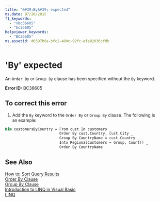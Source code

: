 ```yaml
---
title: "&#39;By&#39; expected"
ms.date: 07/20/2015
f1_keywords: 
  - "vbc36605"
  - "bc36605"
helpviewer_keywords: 
  - "BC36605"
ms.assetid: d0397b6e-bfc2-400c-92fc-efe82036cfdb
---
```

# &#39;By&#39; expected
An `Order By` or `Group By` clause has been specified without the `By` keyword.  
  
 **Error ID:** BC36605  
  
## To correct this error  
  
1. Add the `By` keyword to the `Order By` or `Group By` clause. The following is an example:  
  
```vb  
Dim customersByCountry = From cust In customers _  
                         Order By cust.Country, cust.City _  
                         Group By CountryName = cust.Country _  
                         Into RegionalCustomers = Group, Count() _  
                         Order By CountryName  
```  
  
## See Also  
 [How to: Sort Query Results](../../visual-basic/programming-guide/language-features/linq/how-to-sort-query-results-by-using-linq.md)  
 [Order By Clause](../../visual-basic/language-reference/queries/order-by-clause.md)  
 [Group By Clause](../../visual-basic/language-reference/queries/group-by-clause.md)  
 [Introduction to LINQ in Visual Basic](../../visual-basic/programming-guide/language-features/linq/introduction-to-linq.md)  
 [LINQ](../../visual-basic/programming-guide/language-features/linq/index.md)
